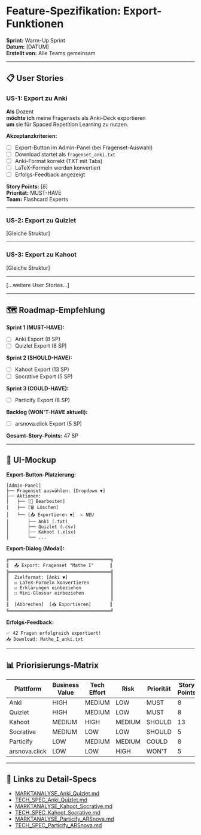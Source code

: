 # Feature-Spezifikation: Export-Funktionen

**Sprint:** Warm-Up Sprint  
**Datum:** [DATUM]  
**Erstellt von:** Alle Teams gemeinsam

---

## 📋 User Stories

### US-1: Export zu Anki

**Als** Dozent  
**möchte ich** meine Fragensets als Anki-Deck exportieren  
**um** sie für Spaced Repetition Learning zu nutzen.

**Akzeptanzkriterien:**
- [ ] Export-Button im Admin-Panel (bei Fragenset-Auswahl)
- [ ] Download startet als `fragenset_anki.txt`
- [ ] Anki-Format korrekt (TXT mit Tabs)
- [ ] LaTeX-Formeln werden konvertiert
- [ ] Erfolgs-Feedback angezeigt

**Story Points:** [8]  
**Priorität:** MUST-HAVE  
**Team:** Flashcard Experts

---

### US-2: Export zu Quizlet

[Gleiche Struktur]

---

### US-3: Export zu Kahoot

[Gleiche Struktur]

---

[...weitere User Stories...]

---

## 🗺️ Roadmap-Empfehlung

**Sprint 1 (MUST-HAVE):**
- [ ] Anki Export (8 SP)
- [ ] Quizlet Export (8 SP)

**Sprint 2 (SHOULD-HAVE):**
- [ ] Kahoot Export (13 SP)
- [ ] Socrative Export (5 SP)

**Sprint 3 (COULD-HAVE):**
- [ ] Particify Export (8 SP)

**Backlog (WON'T-HAVE aktuell):**
- [ ] arsnova.click Export (5 SP)

**Gesamt-Story-Points:** 47 SP

---

## 🎨 UI-Mockup

**Export-Button-Platzierung:**
```
[Admin-Panel]
├── Fragenset auswählen: [Dropdown ▼]
├── Aktionen:
│   ├── [📝 Bearbeiten]
│   ├── [🗑️ Löschen]
│   └── [📤 Exportieren ▼]  ← NEU
│       ├── Anki (.txt)
│       ├── Quizlet (.csv)
│       ├── Kahoot (.xlsx)
│       └── ...
```

**Export-Dialog (Modal):**
```
╔══════════════════════════════════════╗
║  📤 Export: Fragenset "Mathe I"      ║
╠══════════════════════════════════════╣
║  Zielformat: [Anki ▼]                ║
║  ☑ LaTeX-Formeln konvertieren        ║
║  ☑ Erklärungen einbeziehen           ║
║  ☐ Mini-Glossar einbeziehen          ║
║                                      ║
║  [Abbrechen]  [📥 Exportieren]       ║
╚══════════════════════════════════════╝
```

**Erfolgs-Feedback:**
```
✅ 42 Fragen erfolgreich exportiert!
📥 Download: Mathe_I_anki.txt
```

---

## 📊 Priorisierungs-Matrix

| Plattform | Business Value | Tech Effort | Risk | Priorität | Story Points |
|-----------|----------------|-------------|------|-----------|--------------|
| Anki | HIGH | MEDIUM | LOW | MUST | 8 |
| Quizlet | HIGH | MEDIUM | LOW | MUST | 8 |
| Kahoot | MEDIUM | HIGH | MEDIUM | SHOULD | 13 |
| Socrative | MEDIUM | LOW | LOW | SHOULD | 5 |
| Particify | LOW | MEDIUM | MEDIUM | COULD | 8 |
| arsnova.click | LOW | LOW | HIGH | WON'T | 5 |

---

## 🔗 Links zu Detail-Specs

- [MARKTANALYSE_Anki_Quizlet.md](./MARKTANALYSE_Anki_Quizlet.md)
- [TECH_SPEC_Anki_Quizlet.md](./TECH_SPEC_Anki_Quizlet.md)
- [MARKTANALYSE_Kahoot_Socrative.md](./MARKTANALYSE_Kahoot_Socrative.md)
- [TECH_SPEC_Kahoot_Socrative.md](./TECH_SPEC_Kahoot_Socrative.md)
- [MARKTANALYSE_Particify_ARSnova.md](./MARKTANALYSE_Particify_ARSnova.md)
- [TECH_SPEC_Particify_ARSnova.md](./TECH_SPEC_Particify_ARSnova.md)
